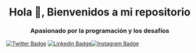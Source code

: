 <h1 align="center">Hola 👋, Bienvenidos a mi repositorio</h1>
<h3 align="center">Apasionado por la programación y los desafíos</h3>

[![Twitter Badge](https://img.shields.io/badge/-@maurotello73-1ca0f1?style=flat&labelColor=1ca0f1&logo=twitter&logoColor=white&link=https://twitter.com/Ipenywis)](https://twitter.com/maurotello73) [![Linkedin Badge](https://img.shields.io/badge/-maurotello?style=flat&labelColor=0e76a8&logo=linkedin&logoColor=white)](https://www.linkedin.com/in/maurotello/)[![Instagram Badge](https://img.shields.io/badge/-maurotello?style=flat&labelColor=0e76a8&logo=instagram&logoColor=white)](https://www.instagram.com/maurogtello/)


